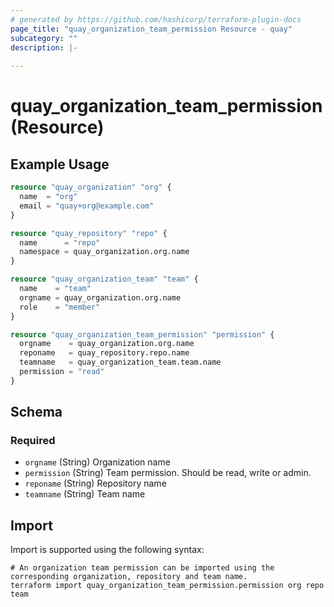 ```yaml
---
# generated by https://github.com/hashicorp/terraform-plugin-docs
page_title: "quay_organization_team_permission Resource - quay"
subcategory: ""
description: |-
  
---
```


# quay_organization_team_permission (Resource)



## Example Usage

```terraform
resource "quay_organization" "org" {
  name  = "org"
  email = "quay+org@example.com"
}

resource "quay_repository" "repo" {
  name      = "repo"
  namespace = quay_organization.org.name
}

resource "quay_organization_team" "team" {
  name    = "team"
  orgname = quay_organization.org.name
  role    = "member"
}

resource "quay_organization_team_permission" "permission" {
  orgname    = quay_organization.org.name
  reponame   = quay_repository.repo.name
  teamname   = quay_organization_team.team.name
  permission = "read"
}
```

<!-- schema generated by tfplugindocs -->
## Schema

### Required

- `orgname` (String) Organization name
- `permission` (String) Team permission. Should be read, write or admin.
- `reponame` (String) Repository name
- `teamname` (String) Team name

## Import

Import is supported using the following syntax:

```shell
# An organization team permission can be imported using the corresponding organization, repository and team name.
terraform import quay_organization_team_permission.permission org repo team
```
